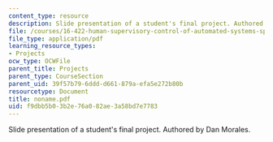 ```yaml
---
content_type: resource
description: Slide presentation of a student's final project. Authored by Dan Morales.
file: /courses/16-422-human-supervisory-control-of-automated-systems-spring-2004/f9dbb5b03b2e76a082ae3a58bd7e7783_noname.pdf
file_type: application/pdf
learning_resource_types:
- Projects
ocw_type: OCWFile
parent_title: Projects
parent_type: CourseSection
parent_uid: 39f57b79-6ddd-d661-879a-efa5e272b80b
resourcetype: Document
title: noname.pdf
uid: f9dbb5b0-3b2e-76a0-82ae-3a58bd7e7783
---
```

Slide presentation of a student's final project. Authored by Dan Morales.

